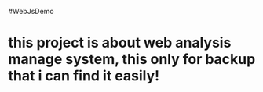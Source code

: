 #WebJsDemo
# this project is about web analysis manage system, this only for backup that i can find it easily!